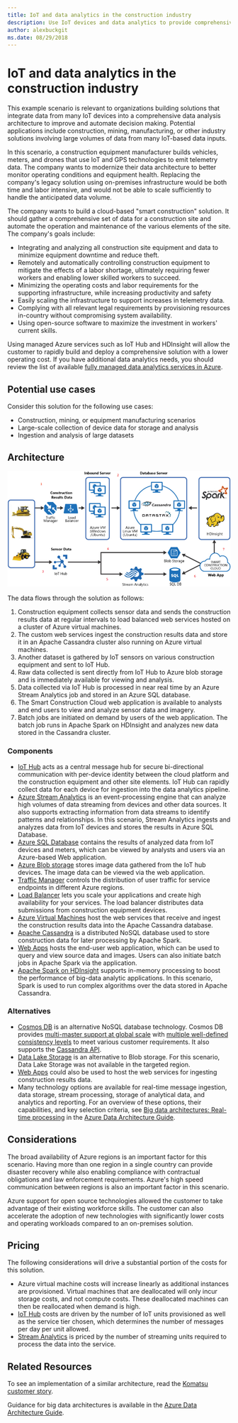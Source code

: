 ```yaml
---
title: IoT and data analytics in the construction industry
description: Use IoT devices and data analytics to provide comprehensive management and operation of construction projects.
author: alexbuckgit
ms.date: 08/29/2018
---
```


# IoT and data analytics in the construction industry

This example scenario is relevant to organizations building solutions that integrate data from many IoT devices into a comprehensive data analysis architecture to improve and automate decision making. Potential applications include construction, mining, manufacturing, or other industry solutions involving large volumes of data from many IoT-based data inputs.

In this scenario, a construction equipment manufacturer builds vehicles, meters, and drones that use IoT and GPS technologies to emit telemetry data. The company wants to modernize their data architecture to better monitor operating conditions and equipment health. Replacing the company's legacy solution using on-premises infrastructure would be both time and labor intensive, and would not be able to scale sufficiently to handle the anticipated data volume.

The company wants to build a cloud-based "smart construction" solution. It should gather a comprehensive set of data for a construction site and automate the operation and maintenance of the various elements of the site. The company's goals include:
* Integrating and analyzing all construction site equipment and data to minimize equipment downtime and reduce theft.
* Remotely and automatically controlling construction equipment to mitigate the effects of a labor shortage, ultimately requiring fewer workers and enabling  lower skilled workers to succeed.
* Minimizing the operating costs and labor requirements for the supporting infrastructure, while increasing productivity and safety
* Easily scaling the infrastructure to support increases in telemetry data.
* Complying with all relevant legal requirements by provisioning resources in-country without compromising system availability.  
* Using open-source software to maximize the investment in workers' current skills.

Using managed Azure services such as IoT Hub and HDInsight will allow the customer to rapidly build and deploy a comprehensive solution with a lower operating cost. If you have additional data analytics needs, you should review the list of available [fully managed data analytics services in Azure][product-category].
            
## Potential use cases

Consider this solution for the following use cases:

* Construction, mining, or equipment manufacturing scenarios
* Large-scale collection of device data for storage and analysis
* Ingestion and analysis of large datasets 

## Architecture

![Architecture for IoT and data analytics in the construction industry][architecture]

The data flows through the solution as follows:

1. Construction equipment collects sensor data and sends the construction results data at regular intervals to load balanced web services hosted on a cluster of Azure virtual machines.
2. The custom web services ingest the construction results data and store it in an Apache Cassandra cluster also running on Azure virtual machines.
3. Another dataset is gathered by IoT sensors on various construction equipment and sent to IoT Hub.
4. Raw data collected is sent directly from IoT Hub to Azure blob storage and is immediately available for viewing and analysis.
5. Data collected via IoT Hub is processed in near real time by an Azure Stream Analytics job and stored in an Azure SQL database.
6. The Smart Construction Cloud web application is available to analysts and end users to view and analyze sensor data and imagery. 
7. Batch jobs are initiated on demand by users of the web application. The batch job runs in Apache Spark on HDInsight and analyzes new data stored in the Cassandra cluster. 

### Components

* [IoT Hub](/azure/iot-hub) acts as a central message hub for secure bi-directional communication with per-device identity between the cloud platform and the construction equipment and other site elements. IoT Hub can rapidly collect data for each device for ingestion into the data analytics pipeline. 
* [Azure Stream Analytics](/azure/stream-analytics) is an event-processing engine that can analyze high volumes of data streaming from devices and other data sources. It also supports extracting information from data streams to identify patterns and relationships. In this scenario, Stream Analytics ingests and analyzes data from IoT devices and stores the results in Azure SQL Database. 
* [Azure SQL Database](/azure/sql-database) contains the results of analyzed data from IoT devices and meters, which can be viewed by analysts and users via an Azure-based Web application. 
* [Azure Blob storage](/azure/storage/blobs) stores image data gathered from the IoT hub devices. The image data can be viewed via the web application.
* [Traffic Manager](/azure/traffic-manager) controls the distribution of user traffic for service endpoints in different Azure regions.
* [Load Balancer](/azure/load-balancer) lets you scale your applications and create high availability for your services. The load balancer distributes data submissions from construction equipment devices.
* [Azure Virtual Machines](/azure/virtual-machines) host the web services that receive and ingest the construction results data into the Apache Cassandra database.
* [Apache Cassandra](http://cassandra.apache.org/) is a distributed NoSQL database used to store construction data for later processing by Apache Spark.
* [Web Apps](/azure/app-service) hosts the end-user web application, which can be used to query and view source data and images. Users can also initiate batch jobs in Apache Spark via the application.
* [Apache Spark on HDInsight](/azure/hdinsight/spark) supports in-memory processing to boost the performance of big-data analytic applications. In this scenario, Spark is used to run complex algorithms over the data stored in Apache Cassandra.

### Alternatives

* [Cosmos DB](/azure/cosmos-db) is an alternative NoSQL database technology. Cosmos DB provides [multi-master support at global scale](/azure/cosmos-db/multi-region-writers) with [multiple well-defined consistency levels](/azure/cosmos-db/consistency-levels) to meet various customer requirements. It also supports the [Cassandra API](/azure/cosmos-db/cassandra-introduction). 
* [Data Lake Storage](/azure/storage/data-lake-storage) is an alternative to Blob storage. For this scenario, Data Lake Storage was not available in the targeted region.
* [Web Apps](/azure/app-service) could also be used to host the web services for ingesting construction results data.
* Many technology options are available for real-time message ingestion, data storage, stream processing, storage of analytical data, and analytics and reporting. For an overview of these options, their capabilities, and key selection criteria, see [Big data architectures: Real-time processing](/azure/architecture/data-guide/technology-choices/real-time-ingestion) in the [Azure Data Architecture Guide](/azure/architecture/data-guide/).

## Considerations

The broad availability of Azure regions is an important factor for this scenario. Having more than one region in a single country can provide disaster recovery while also enabling compliance with contractual obligations and law enforcement requirements. Azure's high speed communication between regions is also an important factor in this scenario.

Azure support for open source technologies allowed the customer to take advantage of their existing workforce skills. The customer can also accelerate the adoption of new technologies with significantly lower costs and operating workloads compared to an on-premises solution. 

## Pricing

The following considerations will drive a substantial portion of the costs for this solution.

* Azure virtual machine costs will increase linearly as additional instances are provisioned. Virtual machines that are deallocated will only incur storage costs, and not compute costs. These deallocated machines can then be reallocated when demand is high.
* [IoT Hub](https://azure.microsoft.com/pricing/details/iot-hub/) costs are driven by the number of IoT units provisioned as well as the service tier chosen, which determines the number of messages per day per unit allowed. 
* [Stream Analytics](https://azure.microsoft.com/pricing/details/stream-analytics/) is priced by the number of streaming units required to process the data into the service.

## Related Resources

To see an implementation of a similar architecture, read the [Komatsu customer story][customer-story].

Guidance for big data architectures is available in the [Azure Data Architecture Guide](/azure/architecture/data-guide/).

<!-- links -->
[product-category]: https://azure.microsoft.com/product-categories/analytics/
[customer-site]: https://home.komatsu/en/
[customer-story]: https://customers.microsoft.com/story/komatsu-manufacturing-azure-iot-hub-japan
[architecture]: ./images/architecture-diagram-big-data-with-iot.png
